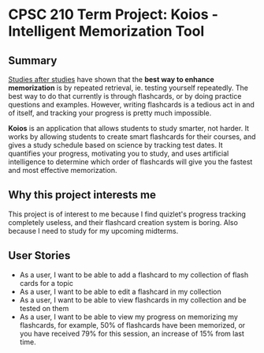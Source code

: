 
# CPSC 210 Term Project: Koios - Intelligent Memorization Tool
  
## Summary
[Studies after studies](https://www.sciencedaily.com/releases/2011/06/110615171410.htm) have shown that the **best way to enhance memorization** is by repeated retrieval, ie. testing yourself repeatedly. The best way to do that currently is through flashcards, or by doing practice questions and examples. However, writing flashcards is a tedious act in and of itself, and tracking your progress is pretty much impossible.

**Koios** is an application that allows students to study smarter, not harder. It works by allowing students to create smart flashcards for their courses, and gives a study schedule based on science by tracking test dates. It quantifies your progress, motivating you to study, and uses artificial intelligence to determine which order of flashcards will give you the fastest and most effective memorization.

## Why this project interests me
This project is of interest to me because I find quizlet's progress tracking completely useless, and their flashcard creation system is boring. Also because I need to study for my upcoming midterms.

## User Stories
- As a user, I want to be able to add a flashcard to my collection of flash cards for a topic
- As a user, I want to be able to edit a flashcard in my collection
- As a user, I want to be able to view flashcards in my collection and be tested on them
- As a user, I want to be able to view my progress on memorizing my flashcards, for example, 50% of flashcards have been memorized, or you have received 79% for this session, an increase of 15% from last time.